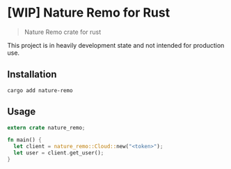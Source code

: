 # [WIP] Nature Remo for Rust

> Nature Remo crate for rust

This project is in heavily development state and not intended for production use.

## Installation

```
cargo add nature-remo
```

## Usage

```rust
extern crate nature_remo;

fn main() {
  let client = nature_remo::Cloud::new("<token>");
  let user = client.get_user();
}
```
